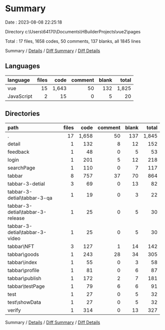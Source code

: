 # Summary

Date : 2023-08-08 22:25:18

Directory c:\\Users\\64170\\Documents\\HBuilderProjects\\vue2\\pages

Total : 17 files,  1658 codes, 50 comments, 137 blanks, all 1845 lines

Summary / [Details](details.md) / [Diff Summary](diff.md) / [Diff Details](diff-details.md)

## Languages
| language | files | code | comment | blank | total |
| :--- | ---: | ---: | ---: | ---: | ---: |
| vue | 15 | 1,643 | 50 | 132 | 1,825 |
| JavaScript | 2 | 15 | 0 | 5 | 20 |

## Directories
| path | files | code | comment | blank | total |
| :--- | ---: | ---: | ---: | ---: | ---: |
| . | 17 | 1,658 | 50 | 137 | 1,845 |
| detail | 1 | 132 | 8 | 12 | 152 |
| feedback | 1 | 48 | 0 | 5 | 53 |
| login | 1 | 201 | 5 | 12 | 218 |
| searchPage | 1 | 110 | 0 | 7 | 117 |
| tabbar | 8 | 757 | 37 | 70 | 864 |
| tabbar-3-detial | 3 | 69 | 0 | 13 | 82 |
| tabbar-3-detial\\tabbar-3-qa | 1 | 19 | 0 | 3 | 22 |
| tabbar-3-detial\\tabbar-3-release | 1 | 25 | 0 | 5 | 30 |
| tabbar-3-detial\\tabbar-3-video | 1 | 25 | 0 | 5 | 30 |
| tabbar\\NFT | 3 | 127 | 1 | 14 | 142 |
| tabbar\\goods | 1 | 243 | 28 | 34 | 305 |
| tabbar\\index | 1 | 55 | 0 | 3 | 58 |
| tabbar\\profile | 1 | 81 | 0 | 6 | 87 |
| tabbar\\publish | 1 | 172 | 2 | 7 | 181 |
| tabbar\\testPage | 1 | 79 | 6 | 6 | 91 |
| test | 1 | 27 | 0 | 5 | 32 |
| test\\showData | 1 | 27 | 0 | 5 | 32 |
| verify | 1 | 314 | 0 | 13 | 327 |

Summary / [Details](details.md) / [Diff Summary](diff.md) / [Diff Details](diff-details.md)